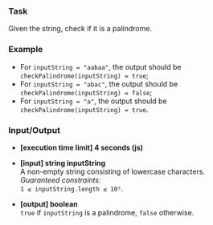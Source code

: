 ### Task

Given the string, check if it is a palindrome.

### Example

- For `inputString = "aabaa"`, the output should be  
  `checkPalindrome(inputString) = true`;
- For `inputString = "abac"`, the output should be  
  `checkPalindrome(inputString) = false`;
- For `inputString = "a"`, the output should be  
  `checkPalindrome(inputString) = true`.

### Input/Output

- **[execution time limit] 4 seconds (js)**

- **[input] string inputString**  
  A non-empty string consisting of lowercase characters.  
  _Guaranteed constraints:_  
  `1 ≤ inputString.length ≤ 10⁵`.

- **[output] boolean**  
  `true` if `inputString` is a palindrome, `false` otherwise.
